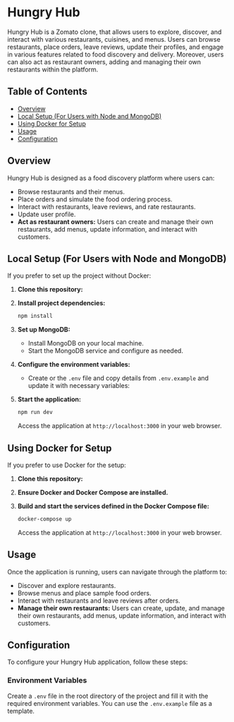 # Hungry Hub

Hungry Hub is a Zomato clone, that allows users to explore, discover, and interact with various restaurants, cuisines, and menus. Users can browse restaurants, place orders, leave reviews, update their profiles, and engage in various features related to food discovery and delivery. Moreover, users can also act as restaurant owners, adding and managing their own restaurants within the platform.

## Table of Contents

- [Overview](#overview)
- [Local Setup (For Users with Node and MongoDB)](#local-setup-for-users-with-node-and-mongodb)
- [Using Docker for Setup](#using-docker-for-setup)
- [Usage](#usage)
- [Configuration](#configuration)

## Overview

Hungry Hub is designed as a food discovery platform where users can:

- Browse restaurants and their menus.
- Place orders and simulate the food ordering process.
- Interact with restaurants, leave reviews, and rate restaurants.
- Update user profile.
- **Act as restaurant owners:** Users can create and manage their own restaurants, add menus, update information, and interact with customers.

## Local Setup (For Users with Node and MongoDB)

If you prefer to set up the project without Docker:

1. **Clone this repository:**

2. **Install project dependencies:**

   ```bash
   npm install
   ```

3. **Set up MongoDB:**

   - Install MongoDB on your local machine.
   - Start the MongoDB service and configure as needed.

4. **Configure the environment variables:**

   - Create or the `.env` file and copy details from `.env.example` and update it with necessary variables:

5. **Start the application:**
   ```bash
   npm run dev
   ```
   Access the application at `http://localhost:3000` in your web browser.

## Using Docker for Setup

If you prefer to use Docker for the setup:

1. **Clone this repository:**

2. **Ensure Docker and Docker Compose are installed.**

3. **Build and start the services defined in the Docker Compose file:**
   ```bash
   docker-compose up
   ```
   Access the application at `http://localhost:3000` in your web browser.

## Usage

Once the application is running, users can navigate through the platform to:

- Discover and explore restaurants.
- Browse menus and place sample food orders.
- Interact with restaurants and leave reviews after orders.
- **Manage their own restaurants:** Users can create, update, and manage their own restaurants, add menus, update information, and interact with customers.

## Configuration

To configure your Hungry Hub application, follow these steps:

### Environment Variables

Create a `.env` file in the root directory of the project and fill it with the required environment variables. You can use the `.env.example` file as a template.

